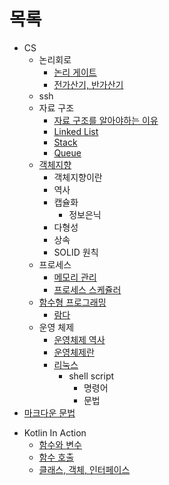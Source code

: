 # 목록 
+ CS
    + 논리회로
        + [논리 게이트](https://github.com/ese111/Today-I-Learn/blob/main/digitalLogicCode/digitalLogic.md)
        + [전가산기, 반가산기](https://github.com/ese111/Today-I-Learn/blob/main/digitalLogicCode/adder.md)
    + ssh
    - 자료 구조
        - [자료 구조를 알아야하는 이유](./dataStructure/whyDataStruture.md)
        - [Linked List](./dataStructure/linkedList.md)
        - [Stack](./dataStructure/stack.md)
        - [Queue](./dataStructure/queue.md)
    - [객체지향](./oop/oop.md)
        - 객체지향이란
        - 역사
        - 캡슐화
            - 정보은닉
        - 다형성
        - 상속
        - SOLID 원칙
    - 프로세스
        - [메모리 관리](./processMemory/memoryManagement.md)
        - [프로세스 스케쥴러](./os/Process.md)
    - [함수형 프로그래밍](./Functional/Functional.md)
        - [람다](./Functional/Lamda.md)
    - 운영 체제
        - [운영체제 역사](./os/OsHistory.md)
        - [운영체제란](./os/Os.md)
        + [리눅스](./linux/linux.md)
            + shell script
                + 명령어
                + 문법
+ [마크다운 문법](https://github.com/ese111/MyStudyDirectoryDictionary/blob/main/markDown.md#%EB%B2%88%ED%98%B8)

- Kotlin In Action
    - [함수와 변수](./KotlinInAction/ch2/funAndVariable.md)
    - [함수 호출](./KotlinInAction/ch3/FunctionalCall.md)
    - [클래스, 객체, 인터페이스](./KotlinInAction/ch4/Class.md)